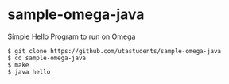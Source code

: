 # sample-omega-java
Simple Hello Program to run on Omega


```
$ git clone https://github.com/utastudents/sample-omega-java
$ cd sample-omega-java
$ make
$ java hello
```
